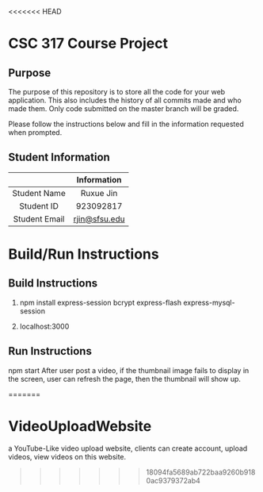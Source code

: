 <<<<<<< HEAD
# CSC 317 Course Project

## Purpose

The purpose of this repository is to store all the code for your web application. This also includes the history of all commits made and who made them. Only code submitted on the master branch will be graded.

Please follow the instructions below and fill in the information requested when prompted.

## Student Information

|               | Information   |
|:-------------:|:-------------:|
| Student Name  | Ruxue Jin     |
| Student ID    | 923092817     |
| Student Email |rjin@sfsu.edu  |



# Build/Run Instructions

## Build Instructions
1. npm install express-session bcrypt express-flash express-mysql-session

2. localhost:3000


## Run Instructions
npm start
After user post a video, if the thumbnail image fails to display in the 
screen, user can refresh the page, then the thumbnail will show up. 

=======
# VideoUploadWebsite
a YouTube-Like video upload website, clients can create account, upload videos, view videos on this website. 
>>>>>>> 18094fa5689ab722baa9260b9180ac9379372ab4
